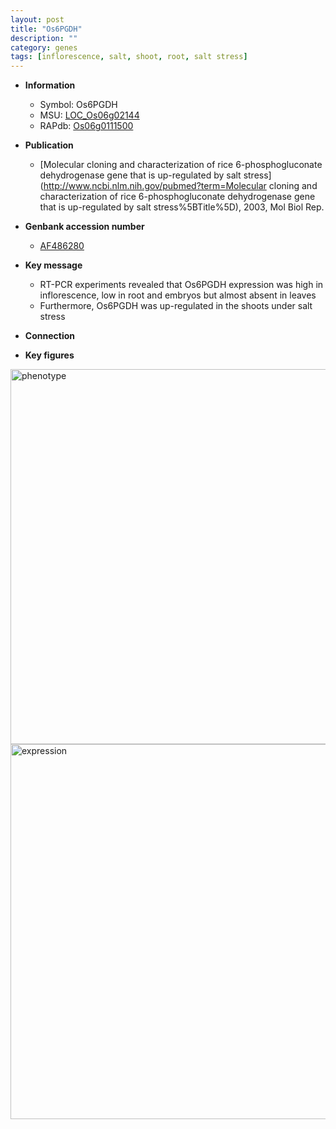 ```yaml
---
layout: post
title: "Os6PGDH"
description: ""
category: genes
tags: [inflorescence, salt, shoot, root, salt stress]
---
```


* **Information**  
    + Symbol: Os6PGDH  
    + MSU: [LOC_Os06g02144](http://rice.plantbiology.msu.edu/cgi-bin/ORF_infopage.cgi?orf=LOC_Os06g02144)  
    + RAPdb: [Os06g0111500](http://rapdb.dna.affrc.go.jp/viewer/gbrowse_details/irgsp1?name=Os06g0111500)  

* **Publication**  
    + [Molecular cloning and characterization of rice 6-phosphogluconate dehydrogenase gene that is up-regulated by salt stress](http://www.ncbi.nlm.nih.gov/pubmed?term=Molecular cloning and characterization of rice 6-phosphogluconate dehydrogenase gene that is up-regulated by salt stress%5BTitle%5D), 2003, Mol Biol Rep.

* **Genbank accession number**  
    + [AF486280](http://www.ncbi.nlm.nih.gov/nuccore/AF486280)

* **Key message**  
    + RT-PCR experiments revealed that Os6PGDH expression was high in inflorescence, low in root and embryos but almost absent in leaves
    + Furthermore, Os6PGDH was up-regulated in the shoots under salt stress

* **Connection**  

* **Key figures**  
<img src="https://funricegenes.github.io/images/Os6PGDH.pheno.png" alt="phenotype"  style="width: 600px;"/>

<img src="https://funricegenes.github.io/images/Os6PGDH.exp.png" alt="expression"  style="width: 600px;"/>


